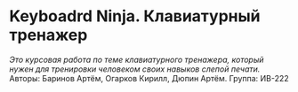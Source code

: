 # Keyboadrd Ninja. Клавиатурный тренажер
*Это курсовая работа по теме клавиатурного тренажера, который нужен для тренировки человеком своих навыков слепой печати.*
Авторы: Баринов Артём, Огарков Кирилл, Дюпин Артём. Группа: ИВ-222
